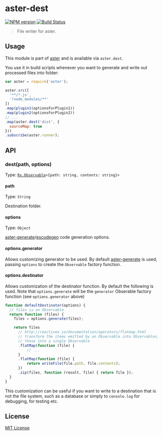 # aster-dest
[![NPM version][npm-image]][npm-url]
[![Build Status][travis-image]][travis-url]

> File writer for aster.

## Usage

This module is part of [aster](https://npmjs.org/package/aster) and is available via `aster.dest`.

You use it in build scripts whenever you want to generate and write out processed files into folder:

```javascript
var aster = require('aster');

aster.src([
  '**/*.js',
  '!node_modules/**'
])
.map(plugin1(optionsForPlugin1))
.map(plugin2(optionsForPlugin2))
// ...
.map(aster.dest('dist', {
  sourceMap: true
}))
.subscribe(aster.runner);
```

## API

### dest(path, options)
Type: [`Rx.Observable`](https://github.com/Reactive-Extensions/RxJS/blob/master/doc/api/core/observable.md)`<{path: string, contents: string}>`

#### path
Type: `String`

Destination folder.

#### options
Type: `Object`

[aster-generate](https://github.com/asterjs/aster-generate)/[escodegen](https://github.com/Constellation/escodegen) code generation options.

#### options.generator

Allows customizing generator to be used. By default [aster-generate](https://github.com/asterjs/aster-generate) is used, passing `options` to create the `Observable` factory function.

#### options.destinator

Allows customization of the destinator function. By default the following is used. Note that `options.generate` will be the `generator` Obserable factory function (see `options.generator` above)

```js
function defaultDestinator(options) {
  // files is an Observable
  return function (files) {
    files = options.generate(files);

    return files
      // http://reactivex.io/documentation/operators/flatmap.html
      // transform the items emitted by an Observable into Observables, then flatten the emissions from
      // those into a single Observable
      .flatMap(function (file) {
          // ...
      }
      .flatMap(function (file) {
          return writeFile(file.path, file.contents);
      })
      .zip(files, function (result, file) { return file });
  }
}
```

This customization can be useful if you want to write to a destination that is not the file system, such as a database or simply to `console.log` for debugging, for testing etc.

## License

[MIT License](http://en.wikipedia.org/wiki/MIT_License)

[npm-url]: https://npmjs.org/package/aster-dest
[npm-image]: https://badge.fury.io/js/aster-dest.png

[travis-url]: http://travis-ci.org/asterjs/aster-dest
[travis-image]: https://secure.travis-ci.org/asterjs/aster-dest.png?branch=master
